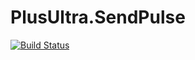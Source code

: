 # PlusUltra.SendPulse

[![Build Status](https://alefcarlos.visualstudio.com/PlusUltra/_apis/build/status/alefcarlos.PlusUltra.SendPulse.ApiClient?branchName=master)](https://alefcarlos.visualstudio.com/PlusUltra/_build/latest?definitionId=12&branchName=master)